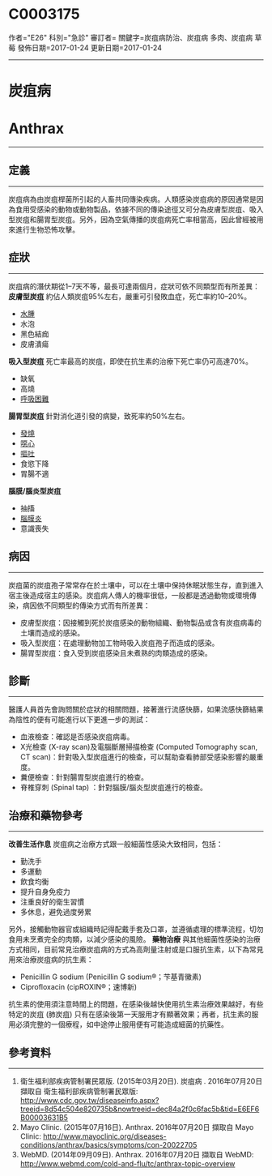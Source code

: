 # C0003175
作者="E26"
科別="急診"
審訂者=
關鍵字=炭疽病防治、炭疽病 多肉、炭疽病 草莓
發佈日期=2017-01-24
更新日期=2017-01-24

----------
# 炭疽病
# Anthrax
----------
## 定義
----------

炭疽病為由炭疽桿菌所引起的人畜共同傳染疾病。人類感染炭疽病的原因通常是因為食用受感染的動物或動物製品，依據不同的傳染途徑又可分為皮膚型炭疽、吸入型炭疽和腸胃型炭疽。另外，因為空氣傳播的炭疽病死亡率相當高，因此曾經被用來進行生物恐怖攻擊。

## 症狀
----------

炭疽病的潛伏期從1–7天不等，最長可達兩個月，症狀可依不同類型而有所差異：
**皮膚型炭疽**
約佔人類炭疽95%左右，嚴重可引發敗血症，死亡率約10–20%。

- [水腫](C0013604)
- 水泡
- 黑色結痂
- 皮膚潰瘍

**吸入型炭疽**
死亡率最高的炭疽，即使在抗生素的治療下死亡率仍可高達70%。

- 缺氧
- 高燒
- [呼吸困難](C0013404)

**腸胃型炭疽**
針對消化道引發的病變，致死率約50%左右。

- [發燒](C0015967)
- [噁心](C0027497)
- [嘔吐](C0042963)
- 食慾下降
- 胃腸不適

**腦膜/腦炎型炭疽**

- 抽搐
- [腦膜炎](C0025289)
- 意識喪失
## 病因
----------

炭疽菌的炭疽孢子常常存在於土壤中，可以在土壤中保持休眠狀態生存，直到進入宿主後造成宿主的感染。炭疽病人傳人的機率很低，一般都是透過動物或環境傳染，病因依不同類型的傳染方式而有所差異：

- 皮膚型炭疽：因接觸到死於炭疽感染的動物組織、動物製品或含有炭疽病毒的土壤而造成的感染。
- 吸入型炭疽：在處理動物加工物時吸入炭疽孢子而造成的感染。
- 腸胃型炭疽：食入受到炭疽感染且未煮熟的肉類造成的感染。
## 診斷
----------

醫護人員首先會詢問關於症狀的相關問題，接著進行流感快篩，如果流感快篩結果為陰性的便有可能進行以下更進一步的測試：

- 血液檢查：確認是否感染炭疽病毒。
- X光檢查 (X-ray scan)及電腦斷層掃描檢查 (Computed Tomography scan, CT scan)：針對吸入型炭疽進行的檢查，可以幫助查看肺部受感染影響的嚴重度。
- 糞便檢查：針對腸胃型炭疽進行的檢查。
- 脊椎穿刺 (Spinal tap) ：針對腦膜/腦炎型炭疽進行的檢查。
## 治療和藥物參考
----------

**改善生活作息**
炭疽病之治療方式跟一般細菌性感染大致相同，包括：

- 勤洗手
- 多運動
- 飲食均衡
- 提升自身免疫力
- 注重良好的衛生習慣
- 多休息，避免過度勞累

另外，接觸動物器官或組織時記得配戴手套及口罩，並遵循處理的標準流程，切勿食用未烹煮完全的肉類，以減少感染的風險。
**藥物治療**
與其他細菌性感染的治療方式相同，目前常見治療炭疽病的方式為高劑量注射或是口服抗生素，以下為常見用來治療炭疽病的抗生素：

- Penicillin G sodium (Penicillin G sodium®；芐基青黴素)
- Ciprofloxacin (cipROXIN®；速博新) 

抗生素的使用須注意時間上的問題，在感染後越快使用抗生素治療效果越好，有些特定的炭疽 (肺炭疽) 只有在感染後第一天服用才有顯著效果；再者，抗生素的服用必須完整的一個療程，如中途停止服用便有可能造成細菌的抗藥性。

## 參考資料
----------
1. 衛生福利部疾病管制署民眾版. (2015年03月20日). 炭疽病 . 2016年07月20日 擷取自 衛生福利部疾病管制署民眾版: 
  http://www.cdc.gov.tw/diseaseinfo.aspx?treeid=8d54c504e820735b&nowtreeid=dec84a2f0c6fac5b&tid=E6EF6B00003631B5
2. Mayo Clinic. (2015年07月16日). Anthrax. 2016年07月20日 擷取自 Mayo Clinic:
  http://www.mayoclinic.org/diseases-conditions/anthrax/basics/symptoms/con-20022705
3. WebMD. (2014年09月09日). Anthrax. 2016年07月20日 擷取自 WebMD:
  http://www.webmd.com/cold-and-flu/tc/anthrax-topic-overview

